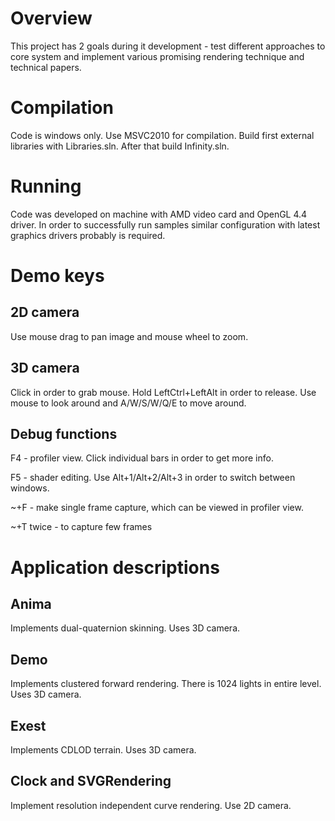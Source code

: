 Overview
===================================

This project has 2 goals during it development - test different approaches to core system and implement various promising rendering technique and technical papers.


Compilation
===================================

Code is windows only. Use MSVC2010 for compilation. Build first external libraries with Libraries.sln. After that build Infinity.sln.


Running
===================================
Code was developed on machine with AMD video card and OpenGL 4.4 driver. In order to successfully run samples similar configuration with latest graphics drivers probably is required.


Demo keys
===================================

2D camera
---------------------------------------------
Use mouse drag to pan image and mouse wheel to zoom.

3D camera
---------------------------------------------
Click in order to grab mouse. Hold LeftCtrl+LeftAlt in order to release. Use mouse to look around and A/W/S/W/Q/E to move around.

Debug functions
---------------------------------------------
F4 - profiler view. Click individual bars in order to get more info.

F5 - shader editing. Use Alt+1/Alt+2/Alt+3 in order to switch between windows.

~+F - make single frame capture, which can be viewed in profiler view.

~+T twice - to capture few frames


Application descriptions
===================================

Anima
---------------------------------------------
Implements dual-quaternion skinning. Uses 3D camera.

Demo
---------------------------------------------
Implements clustered forward rendering. There is 1024 lights in entire level. Uses 3D camera.

Exest
---------------------------------------------
Implements CDLOD terrain. Uses 3D camera.

Clock and SVGRendering
---------------------------------------------
Implement resolution independent curve rendering. Use 2D camera.
